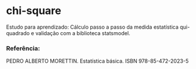 # chi-square
Estudo para aprendizado: Cálculo passo a passo da medida estatística qui-quadrado e validação com a biblioteca statsmodel.

### Referência:
PEDRO ALBERTO MORETTIN. Estatística básica. ISBN 978-85-472-2023-5
